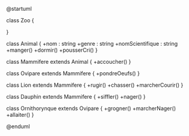 @startuml

class Zoo {

}

class Animal {
+nom : string
+genre : string
+nomScientifique : string
+manger()
+dormir()
+pousserCri()
}

class Mammifere extends Animal {
+accoucher()
}

class Ovipare extends Mammifere {
+pondreOeufs()
}

class Lion extends Mammifere {
+rugir()
+chasser()
+marcherCourir()
}

class Dauphin extends Mammifere {
+siffler()
+nager()
}

class Ornithorynque extends Ovipare {
+grogner()
+marcherNager()
+allaiter()
}


@enduml